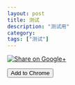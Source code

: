 ```yaml
---
layout: post
title: 测试
description: "测试用"
category: 
tags: ["测试"]
---
```




<a href="https://plus.google.com/share?url=http%3A%2F%2Fwww.baidu.com" onclick="javascript:window.open(this.href,
  '', 'menubar=no,toolbar=no,resizable=yes,scrollbars=yes,height=600,width=600');return false;"><img
  src="https://www.gstatic.com/images/icons/gplus-32.png" alt="Share on Google+"/></a>

<script>
function ins() {
    chrome.webstore.install("https://chrome.google.com/webstore/detail/dcdlpgfpelckoblffdeppjjlcnmppjom",
        function() {
            alert(1);
        },
        function(data) {
            alert(data);
        });
}
if (chrome.app.isInstalled) {
  document.getElementById('install-button').style.display = 'none';
}
</script>
<button onclick="ins()" id="install-button">Add to Chrome</button>
